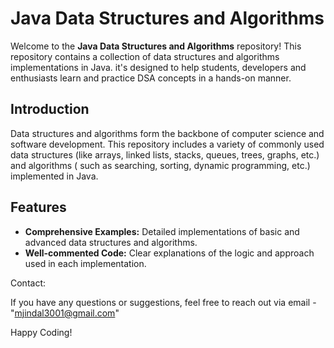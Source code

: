 # Java Data Structures and Algorithms

Welcome to the **Java Data Structures and Algorithms** repository! This repository contains a collection of data structures and algorithms implementations in Java. it's designed to help students, developers and enthusiasts learn and practice DSA concepts in a hands-on manner.

## Introduction

Data structures and algorithms form the backbone of computer science and software development. This repository includes a variety of commonly used data structures (like arrays, linked lists, stacks, queues, trees, graphs, etc.) and algorithms ( such as searching, sorting, dynamic programming, etc.) implemented in Java.

## Features

- **Comprehensive Examples:** Detailed implementations of basic and advanced data structures and algorithms.
- **Well-commented Code:** Clear explanations of the logic and approach used in each implementation.

Contact: 

If you have any questions or suggestions, feel free to reach out via email - "mjindal3001@gmail.com"

Happy Coding!
